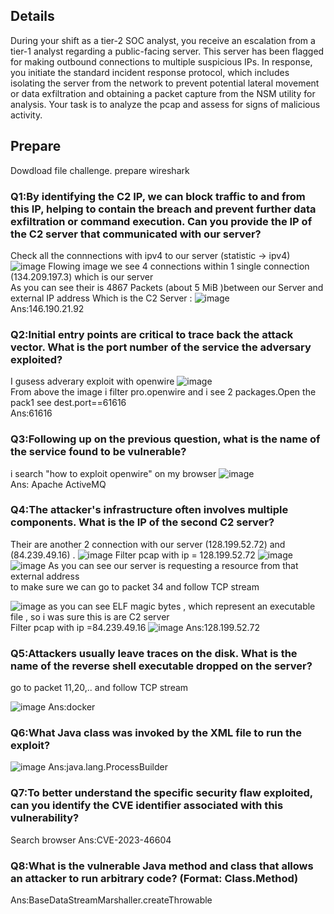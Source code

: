 ## Details
During your shift as a tier-2 SOC analyst, you receive an escalation from a tier-1 analyst regarding a public-facing server. This server has been flagged for making outbound connections to multiple suspicious IPs. In response, you initiate the standard incident response protocol, which includes isolating the server from the network to prevent potential lateral movement or data exfiltration and obtaining a packet capture from the NSM utility for analysis. Your task is to analyze the pcap and assess for signs of malicious activity.
## Prepare
Dowdload file challenge.
prepare wireshark
### Q1:By identifying the C2 IP, we can block traffic to and from this IP, helping to contain the breach and prevent further data exfiltration or command execution. Can you provide the IP of the C2 server that communicated with our server?
Check all the connnections with ipv4 to our server (statistic -> ipv4)
![image](https://github.com/sulsur/HocTap/assets/93130840/03b67a48-ff69-4cc7-ab82-26f2a17bbbfb)
Flowing image we see 4 connections within 1 single connection (134.209.197.3) which is our server<br>
As you can see their is 4867 Packets (about 5 MiB )between our Server and external IP address Which is the C2 Server :
![image](https://github.com/sulsur/HocTap/assets/93130840/59266aba-556f-4ed4-ab44-0b3c232b594d)<br>
Ans:146.190.21.92
### Q2:Initial entry points are critical to trace back the attack vector. What is the port number of the service the adversary exploited?
I gusess adverary exploit with openwire
![image](https://github.com/sulsur/HocTap/assets/93130840/03dc695b-8087-4950-b790-287e25661717)<br>
From above the image i filter pro.openwire and i see 2 packages.Open the pack1 see dest.port==61616<br>
Ans:61616
### Q3:Following up on the previous question, what is the name of the service found to be vulnerable?
i search "how to exploit openwire" on my browser
![image](https://github.com/sulsur/HocTap/assets/93130840/2cc1e0a7-f889-45f8-83f5-37aaf1c77b23)<br>
Ans: Apache ActiveMQ
### Q4:The attacker's infrastructure often involves multiple components. What is the IP of the second C2 server?
Their are another 2 connection with our server (128.199.52.72) and (84.239.49.16) .
![image](https://github.com/sulsur/HocTap/assets/93130840/eba58388-67b7-4586-a390-68acae3392c1)
Filter pcap with ip = 128.199.52.72
![image](https://github.com/sulsur/HocTap/assets/93130840/e293892b-8762-4a4b-b00e-11e06f25f919)
![image](https://github.com/sulsur/HocTap/assets/93130840/24b71347-7091-4898-808e-365913a750ea)
As you can see our server is requesting a resource from that external address <br>
to make sure we can go to packet 34 and follow TCP stream<br>

![image](https://github.com/sulsur/HocTap/assets/93130840/4efac950-0251-4a55-8702-4ea41b791475)
as you can see ELF magic bytes , which represent an executable file , so i was sure this is are C2 server <br>
Filter pcap with ip =84.239.49.16
![image](https://github.com/sulsur/HocTap/assets/93130840/06bd7dd2-2174-4041-beaa-9c7f3b0d4744)
Ans:128.199.52.72
### Q5:Attackers usually leave traces on the disk. What is the name of the reverse shell executable dropped on the server?
go to packet 11,20,.. and follow TCP stream

![image](https://github.com/sulsur/HocTap/assets/93130840/b7fb41c9-3ea9-4357-8b8b-c5830ef92d4d)
Ans:docker
### Q6:What Java class was invoked by the XML file to run the exploit?

![image](https://github.com/sulsur/HocTap/assets/93130840/25a86171-3aa9-40b3-a6f8-99fd0d35e77d)
Ans:java.lang.ProcessBuilder
### Q7:To better understand the specific security flaw exploited, can you identify the CVE identifier associated with this vulnerability?
Search browser
Ans:CVE-2023-46604
### Q8:What is the vulnerable Java method and class that allows an attacker to run arbitrary code? (Format: Class.Method)
Ans:BaseDataStreamMarshaller.createThrowable
